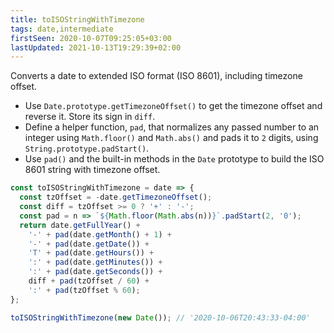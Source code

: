 ```yaml
---
title: toISOStringWithTimezone
tags: date,intermediate
firstSeen: 2020-10-07T09:25:05+03:00
lastUpdated: 2021-10-13T19:29:39+02:00
---
```


Converts a date to extended ISO format (ISO 8601), including timezone offset.

- Use `Date.prototype.getTimezoneOffset()` to get the timezone offset and reverse it. Store its sign in `diff`.
- Define a helper function, `pad`, that normalizes any passed number to an integer using `Math.floor()` and `Math.abs()` and pads it to `2` digits, using `String.prototype.padStart()`.
- Use `pad()` and the built-in methods in the `Date` prototype to build the ISO 8601 string with timezone offset.

```js
const toISOStringWithTimezone = date => {
  const tzOffset = -date.getTimezoneOffset();
  const diff = tzOffset >= 0 ? '+' : '-';
  const pad = n => `${Math.floor(Math.abs(n))}`.padStart(2, '0');
  return date.getFullYear() +
    '-' + pad(date.getMonth() + 1) +
    '-' + pad(date.getDate()) +
    'T' + pad(date.getHours()) +
    ':' + pad(date.getMinutes()) +
    ':' + pad(date.getSeconds()) +
    diff + pad(tzOffset / 60) +
    ':' + pad(tzOffset % 60);
};
```

```js
toISOStringWithTimezone(new Date()); // '2020-10-06T20:43:33-04:00'
```
